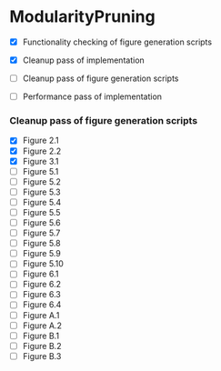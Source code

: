 # ModularityPruning

- [X] Functionality checking of figure generation scripts
- [X] Cleanup pass of implementation
- [ ] Cleanup pass of figure generation scripts
- [ ] Performance pass of implementation 


### Cleanup pass of figure generation scripts

- [X] Figure 2.1
- [X] Figure 2.2
- [X] Figure 3.1
- [ ] Figure 5.1
- [ ] Figure 5.2
- [ ] Figure 5.3
- [ ] Figure 5.4
- [ ] Figure 5.5
- [ ] Figure 5.6
- [ ] Figure 5.7
- [ ] Figure 5.8
- [ ] Figure 5.9
- [ ] Figure 5.10
- [ ] Figure 6.1
- [ ] Figure 6.2
- [ ] Figure 6.3
- [ ] Figure 6.4
- [ ] Figure A.1
- [ ] Figure A.2
- [ ] Figure B.1
- [ ] Figure B.2
- [ ] Figure B.3
